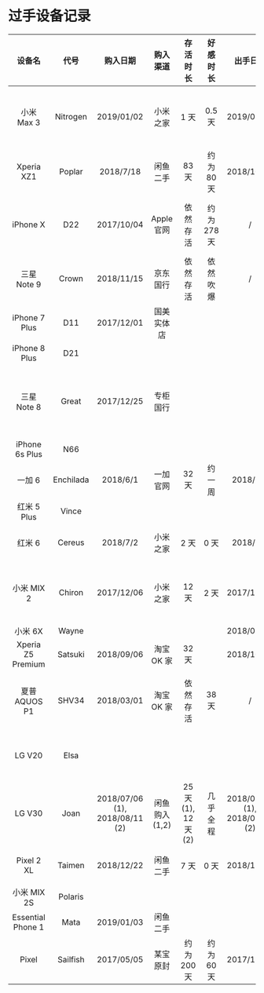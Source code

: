 # 过手设备记录

设备名 | 代号 | 购入日期 | 购入渠道 | 存活时长 | 好感时长 | 出手日期 | 出手方式 | 评价 | 数量
:----: | :----: | :----: | :----: | :----: | :----: | :----: | :----: | :----: | :----:
小米 Max 3 | Nitrogen | 2019/01/02 | 小米之家 | 1 天 | 0.5 天 | 2019/01/03 | 谎称给丈母娘买新手机 | 吹爆 | 1
Xperia XZ1 | Poplar | 2018/7/18 | 闲鱼二手 | 83 天 | 约为 80 天 | 2018/10/09 | 闲鱼自刀 | 让我无欲无求啊 | 1
iPhone X | D22 | 2017/10/04 | Apple 官网 | 依然存活 | 约为 278 天 | / | / | iPhone X 的 OLED 是最好的 | 1
三星 Note 9 | Crown | 2018/11/15 | 京东国行 | 依然存活 | 依然吹爆 | / | / | 窝 TM 吹爆 | 1
iPhone 7 Plus| D11 | 2017/12/01 | 国美实体店 | | | | |
iPhone 8 Plus| D21 | | | | | | |
三星 Note 8 | Great | 2017/12/25 | 专柜国行| | | | | 买买买，除了电池没啥短板的样子 | 1
iPhone 6s Plus | N66 | | | | | | |
一加 6 | Enchilada | 2018/6/1 | 一加官网 | 32 天 | 约一周 | 2018/7/3 | 闲鱼自刀 | 浓艳 | 1
红米 5 Plus | Vince | | | | | | |
红米 6 | Cereus | 2018/7/2 | 小米之家 | 2 天 | 0 天 | 2018/7/4 | 闲鱼自刀 | 耽误我一天上班时间 | 1
小米 MIX 2 | Chiron | 2017/12/06 | 小米之家 | 12 天 | 2 天 | 2017/12/18 | 闲鱼自刀 | 刷LOS后下巴屏幕居然不是圆角 | 1
小米 6X | Wayne | | | | | 2018/07/06 | | | 1
Xperia Z5 Premium | Satsuki | 2018/09/06 | 淘宝 OK 家 | 32 天 | | 2018/10/08 | 闲鱼自刀 |
夏普 AQUOS P1 | SHV34 | 2018/03/01 | 淘宝 OK 家 | 依然存活 | 38天 | / | / | 这120HZ屏幕的洋垃圾吹爆 | 1
LG V20 | Elsa | | | | | | 竟然用了线性马达 | 1
LG V30 | Joan | 2018/07/06 (1), 2018/08/11 (2) | 闲鱼购入(1,2) | 25 天 (1), 12 天 (2) | 几乎全程 | 2018/07/31 (1), 2018/08/23 (2) | 闲鱼自刀(1,2) | 吹爆 | 2
Pixel 2 XL | Taimen | 2018/12/22 | 闲鱼二手 | 7 天 | 0 天 | 2018/12/29 | 闲鱼自刀 | 看上去一点也不高级 | 1
小米 MIX 2S | Polaris | | | | | | |
Essential Phone 1 | Mata | 2019/01/03 | 闲鱼二手 | | | | | | 1
Pixel | Sailfish | 2017/05/05 | 某宝原封 | 约为 200天 | 约为 60 天 | 2017/11/24 | 群友消化 | Google大法好 | 1
